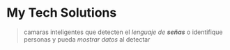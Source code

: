 # My Tech Solutions
 >camaras inteligentes que detecten el *lenguaje de **señas*** o identifique personas y pueda *mostrar datos* al detectar
